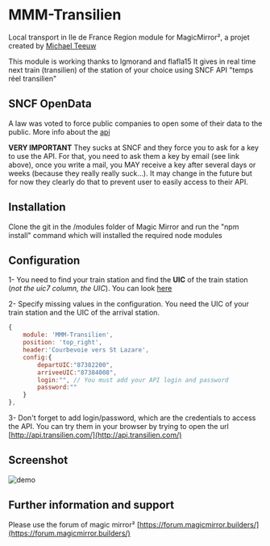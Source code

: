 # MMM-Transilien

Local transport in Ile de France Region module for MagicMirror², a projet created by [Michael Teeuw](https://github.com/MichMich/MagicMirror)

This module is working thanks to lgmorand and flafla15
It gives in real time next train (transilien) of the station of your choice using SNCF API "temps réel transilien"

## SNCF OpenData

A law was voted to force public companies to open some of their data to the public.
More info about the [api](https://ressources.data.sncf.com/explore/dataset/api-temps-reel-transilien/)

**VERY IMPORTANT**
They sucks at SNCF and they force you to ask for a key to use the API. For that, you need to ask them a key by email (see link above), once you write a mail, you MAY receive a key after several days or weeks (because they really really suck...). It may change in the future but for now they clearly do that to prevent user to easily access to their API.

## Installation

Clone the git in the /modules folder of Magic Mirror and run the "npm install" command which will installed the required node modules

## Configuration

1- You need to find your train station and find the **UIC** of the train station (*not the uic7 column, the UIC*). You can look [here](https://ressources.data.sncf.com/explore/dataset/sncf-gares-et-arrets-transilien-ile-de-france/table/?sort=libelle)

2- Specify missing values in the configuration. You need the UIC of your train station and the UIC of the arrival station.

```javascript
{
    module: 'MMM-Transilien',
    position: 'top_right',
    header:'Courbevoie vers St Lazare',
    config:{
        departUIC:"87382200",
        arriveeUIC:"87384008",
        login:"", // You must add your API login and password
        password:""
    }
},
```

3- Don't forget to add login/password, which are the credentials to access the API. You can try them in your browser by trying to open the url [http://api.transilien.com/](http://api.transilien.com/)

## Screenshot

![demo](https://raw.githubusercontent.com/lgmorand/MMM-Transilien/master/screenshots/transilien.png)

## Further information and support

Please use the forum of magic mirror² [https://forum.magicmirror.builders/](https://forum.magicmirror.builders/)